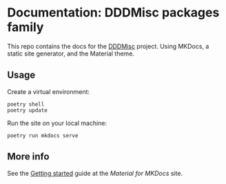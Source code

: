 # Documentation: DDDMisc packages family

This repo contains the docs for the [DDDMisc](https://github.com/dddmisc/dddmisc) project.
Using MKDocs, a static site generator, and the Material theme.

## Usage
Create a virtual environment:

``` shell
poetry shell
poetry update
```


Run the site on your local machine:

``` shell
poetry run mkdocs serve
```

## More info
See the [Getting started](https://squidfunk.github.io/mkdocs-material/getting-started/) guide at the _Material for MKDocs_ site.